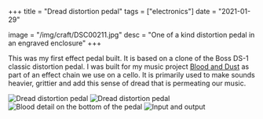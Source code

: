 +++
title = "Dread distortion pedal"
tags = ["electronics"]
date = "2021-01-29"

image = "/img/craft/DSC00211.jpg"
desc = "One of a kind distortion pedal in an engraved enclosure"
+++

This was my first effect pedal built. It is based on a clone of the Boss DS-1 classic distortion pedal. I was built for my music project [Blood and Dust](https://blood-and-dust.com) as part of an effect chain we use on a cello. It is primarily used to make sounds heavier, grittier and add this sense of dread that is permeating our music.

![Dread distortion pedal](/img/craft/DSC00211.jpg "Dread distortion pedal")
![Dread distortion pedal](/img/craft/DSC00208.jpg "Dread distortion pedal")
![Blood detail on the bottom of the pedal](/img/craft/DSC00215.png "Blood detail on the bottom of the pedal")
![Input and output](/img/craft/DSC00217.jpg "Input and output")

